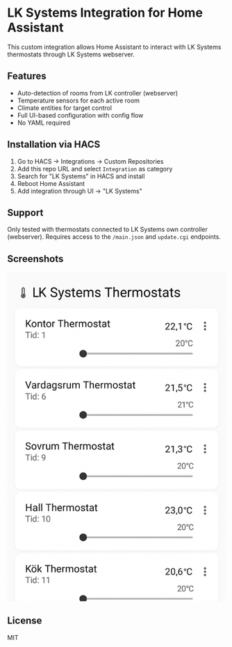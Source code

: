 # LK Systems Integration for Home Assistant

This custom integration allows Home Assistant to interact with LK Systems thermostats through LK Systems webserver.

## Features

- Auto-detection of rooms from LK controller (webserver)
- Temperature sensors for each active room
- Climate entities for target control
- Full UI-based configuration with config flow
- No YAML required

## Installation via HACS

1. Go to HACS → Integrations → Custom Repositories
2. Add this repo URL and select `Integration` as category
3. Search for "LK Systems" in HACS and install
4. Reboot Home Assistant
5. Add integration through UI → "LK Systems"

## Support

Only tested with thermostats connected to LK Systems own controller (webserver). Requires access to the `/main.json` and `update.cgi` endpoints.

## Screenshots

![Thermostats](screenshot_thermostats.png)

## License

MIT
